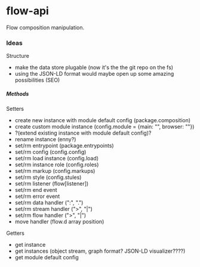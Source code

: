 # flow-api
Flow composition manipulation.

### Ideas
Structure
 * make the data store plugable (now it's the the git repo on the fs)
 * using the JSON-LD format would maybe open up some amazing possibilities (SEO)

##### Methods
Setters
- create new instance with module default config (package.composition)
- create custom module instance (config.module = {main: "", browser: ""})
- ?(extend existing instance with module default config)? 
- rename instance (enny?)
- set/rm entrypoint (package.entrypoints)
- set/rm config (config.config)
- set/rm load instance (config.load)
- set/rm instance role (config.roles)
- set/rm markup (config.markups)
- set/rm style (config.stules)
- set/rm listener (flow[listener])
- set/rm end event
- set/rm error event
- set/rm data handler (":", ".")
- set/rm stream handler (">", "|")
- set/rm flow handler (">", "|")
- move handler (flow.d array position)

Getters
- get instance
- get instances (object stream, graph format? JSON-LD visualizer????)
- get module default config
